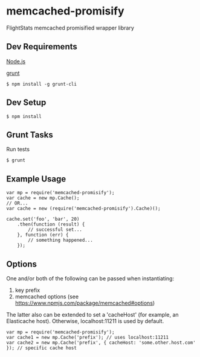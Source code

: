 # memcached-promisify

FlightStats memcached promisified wrapper library

## Dev Requirements

[Node.js](http://nodejs.org/download/)

[grunt](http://gruntjs.com/)
```shell
$ npm install -g grunt-cli
```

## Dev Setup
```shell
$ npm install
```

## Grunt Tasks

Run tests
```shell
$ grunt
```

## Example Usage
```shell
var mp = require('memcached-promisify');
var cache = new mp.Cache();
// OR...
var cache = new (require('memcached-promisify').Cache)();

cache.set('foo', 'bar', 20)
    .then(function (result) {
        // successful set...
    }, function (err) {
        // something happened...
    });
```

## Options

One and/or both of the following can be passed when instantiating:

1) key prefix
2) memcached options (see https://www.npmjs.com/package/memcached#options)

The latter also can be extended to set a 'cacheHost' (for example, an Elasticache host).
Otherwise, localhost:11211 is used by default.

```shell
var mp = require('memcached-promisify');
var cache1 = new mp.Cache('prefix'); // uses localhost:11211
var cache2 = new mp.Cache('prefix', { cacheHost: 'some.other.host.com' }); // specific cache host
```

